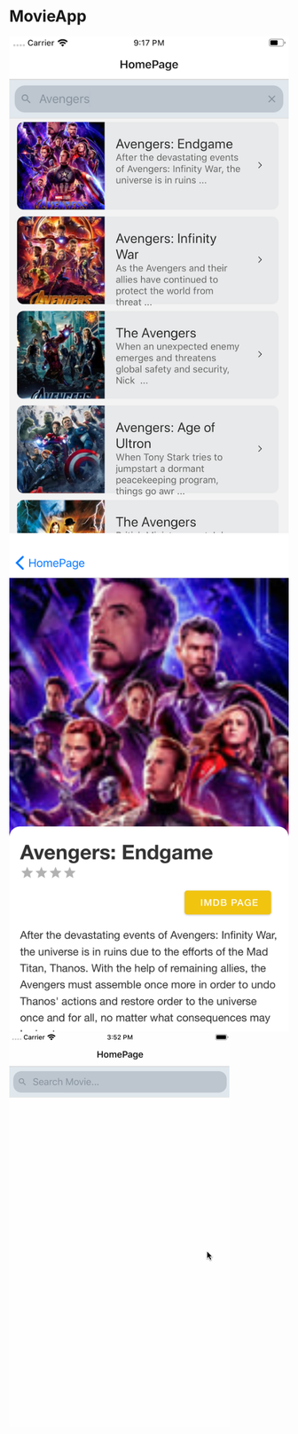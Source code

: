 # MovieApp

![HomePage](app/assets/homepage.png)
![MoviePage](app/assets/moviescene.png)
![Demo](app/assets/demo.gif)
